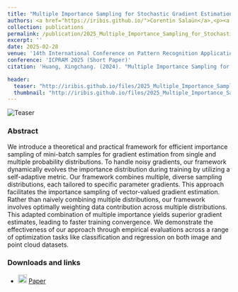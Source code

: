 ```yaml
---
title: "Multiple Importance Sampling for Stochastic Gradient Estimation"
authors: <a href="https://iribis.github.io/">Corentin Salaün</a>,<p><a href="https://xchhuang.github.io/">Xingchang Huang</a>, <a href="http://iliyan.com/">Iliyan Georgiev</a>,<a href="http://www0.cs.ucl.ac.uk/staff/n.mitra/">Niloy J. Mitra</a>, <a href="https://people.mpi-inf.mpg.de/~gsingh/">Gurprit Singh</a></p>
collection: publications
permalink: /publication/2025_Multiple_Importance_Sampling_for_Stochastic_Gradient_Estimation
excerpt: ''
date: 2025-02-28
venue: '14th International Conference on Pattern Recognition Applications and Methods'
conference: 'ICPRAM 2025 (Short Paper)'
citation: 'Huang, Xingchang. (2024). "Multiple Importance Sampling for Stochastic Gradient Estimation" <i>SIGGRAPH 2024 Conference Papers</i>.'

header:
  teaser: "http://iribis.github.io/files/2025_Multiple_Importance_Sampling_for_Stochastic_Gradient_Estimation/teaser.png"
  thumbnail: "http://iribis.github.io/files/2025_Multiple_Importance_Sampling_for_Stochastic_Gradient_Estimation/thumbnail.png"
---
```


![Teaser](http://iribis.github.io/files/2025_Multiple_Importance_Sampling_for_Stochastic_Gradient_Estimation/teaser.png)

### Abstract

We introduce a theoretical and practical framework for efficient importance sampling of mini-batch samples for gradient estimation from single and multiple probability distributions. To handle noisy gradients, our framework dynamically evolves the importance distribution during training by utilizing a self-adaptive metric. Our framework combines multiple, diverse sampling distributions, each tailored to specific parameter gradients. This approach facilitates the importance sampling of vector-valued gradient estimation. Rather than naively combining multiple distributions, our framework involves optimally weighting data contribution across multiple distributions. This adapted combination of multiple importance yields superior gradient estimates, leading to faster training convergence. We demonstrate the effectiveness of our approach through empirical evaluations across a range of optimization tasks like classification and regression on both image and point cloud datasets.

### Downloads and links
- <img width="20px" src="http://iribis.github.io/assets/fonts/file-pdf-solid.svg"> [Paper](http://iribis.github.io/files/2025_Multiple_Importance_Sampling_for_Stochastic_Gradient_Estimation/paper.pdf)<br />